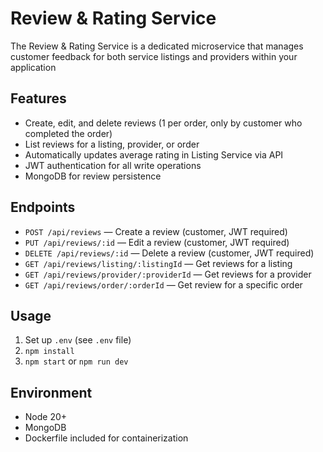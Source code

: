 # Review & Rating Service

The Review & Rating Service is a dedicated microservice that manages customer feedback for both service listings and providers within your application

## Features

- Create, edit, and delete reviews (1 per order, only by customer who completed the order)
- List reviews for a listing, provider, or order
- Automatically updates average rating in Listing Service via API
- JWT authentication for all write operations
- MongoDB for review persistence

## Endpoints

- `POST /api/reviews` — Create a review (customer, JWT required)
- `PUT /api/reviews/:id` — Edit a review (customer, JWT required)
- `DELETE /api/reviews/:id` — Delete a review (customer, JWT required)
- `GET /api/reviews/listing/:listingId` — Get reviews for a listing
- `GET /api/reviews/provider/:providerId` — Get reviews for a provider
- `GET /api/reviews/order/:orderId` — Get review for a specific order

## Usage

1. Set up `.env` (see `.env` file)
2. `npm install`
3. `npm start` or `npm run dev`

## Environment

- Node 20+
- MongoDB
- Dockerfile included for containerization

